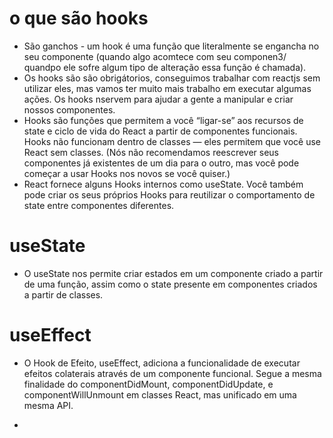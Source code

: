 # o que são hooks

- São ganchos - um hook é uma função que literalmente se engancha no seu componente (quando algo acomtece com seu componen3/ quandpo ele sofre algum tipo de alteração essa função é chamada).
- Os hooks são são obrigátorios, conseguimos trabalhar com reactjs sem utilizar eles, mas vamos ter muito mais trabalho em executar algumas ações. Os hooks nservem para ajudar a gente a manipular e criar nossos componentes.
- Hooks são funções que permitem a você “ligar-se” aos recursos de state e ciclo de vida do React a partir de componentes funcionais. Hooks não funcionam dentro de classes — eles permitem que você use React sem classes. (Nós não recomendamos reescrever seus componentes já existentes de um dia para o outro, mas você pode começar a usar Hooks nos novos se você quiser.)
- React fornece alguns Hooks internos como useState. Você também pode criar os seus próprios Hooks para reutilizar o comportamento de state entre componentes diferentes.


# useState

- O useState nos permite criar estados em um componente criado a partir de uma função, assim como o state presente em componentes criados a partir de classes.

# useEffect

- O Hook de Efeito, useEffect, adiciona a funcionalidade de executar efeitos colaterais através de um componente funcional. Segue a mesma finalidade do componentDidMount, componentDidUpdate, e componentWillUnmount em classes React, mas unificado em uma mesma API. 

- 
